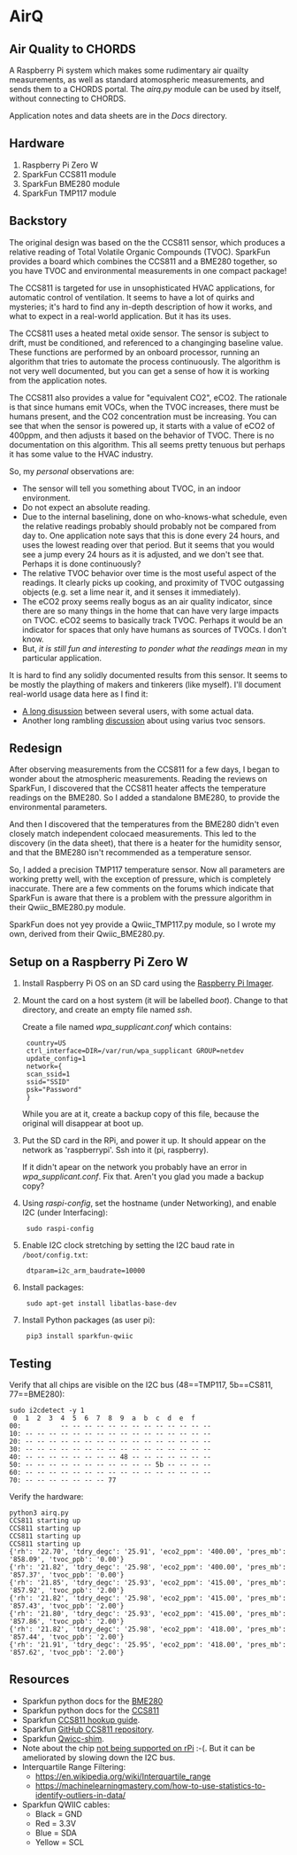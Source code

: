 # AirQ

## Air Quality to CHORDS

A Raspberry Pi system which makes some rudimentary air quailty measurements, as well 
as standard atomospheric measurements, and sends them to a CHORDS portal. The _airq.py_ 
module can be used by itself, without connecting to CHORDS.

Application notes and data sheets are in the _Docs_ directory.

## Hardware

1. Raspberry Pi Zero W
1. SparkFun CCS811 module
1. SparkFun BME280 module
1. SparkFun TMP117 module

## Backstory
The original design was based on the the CCS811 sensor, which produces a relative reading of 
Total Volatile Organic Compounds (TVOC). SparkFun provides a board which combines the CCS811 and
a BME280 together, so you have TVOC and environmental measurements in one compact package!

The CCS811 is targeted for use in unsophisticated HVAC applications, for automatic control of ventilation.
It seems to have a lot of quirks and mysteries; it's hard to find any in-depth description of how it
works, and what to expect in a real-world application. But it has its uses.

The CCS811 uses a heated metal oxide sensor. The sensor is subject to drift, must be conditioned, and referenced
to a changinging baseline value. These functions are performed by an onboard processor, running an algorithm
that tries to automate the process continuously. The algorithm is not very well documented, but you 
can get a sense of how it is working from the application notes.

The CCS811 also provides a value for "equivalent CO2", eCO2. The rationale is that since humans emit
VOCs, when the TVOC increases, there must be humans present, and the CO2 concentration must be
increasing. You can see that when the sensor is powered up, it starts with a value of eCO2 of
400ppm, and then adjusts it based on the behavior of TVOC. There is no documentation
on this algorithm. This all seems pretty tenuous but perhaps it has some value to the
HVAC industry.

So, my _personal_ observations are:

* The sensor will tell you something about TVOC, in an indoor environment.
* Do not expect an absolute reading.
* Due to the internal baselining, done on who-knows-what schedule,
  even the relative readings probably should probably not be compared from day to.
  One application note says that this is done every 24 hours, and uses the lowest
  reading over that period. But it seems that you would see a jump every 24 hours
  as it is adjusted, and we don't see that. Perhaps it is done continuously?
* The relative TVOC behavior over time is the most useful aspect of the readings. It clearly
  picks up cooking, and proximity of TVOC outgassing objects (e.g. set a lime near it, and it
  senses it immediately).
* The eCO2 proxy seems really bogus as an air quality indicator, since there are so many things
  in the home that can have very large impacts on TVOC. eCO2 seems to basically track
  TVOC. Perhaps it would be an indicator for spaces that only have humans as sources of TVOCs. I don't know.
* But, _it is still fun and interesting to ponder what the readings mean_ in my
  particular application.

It is hard to find any solidly documented results from this sensor. It seems to
be mostly the plaything of makers and tinkerers (like myself). I'll document
real-world usage data here as I find it:

* [A long disussion](https://github.com/maarten-pennings/CCS811/issues/8) between several users,
  with some actual data.
* Another long rambling 
  [discussion](https://forum.mysensors.org/topic/10316/particle-powered-air-quality-sensor-logging-to-google-docs)
  about using varius tvoc sensors.

## Redesign

After observing measurements from the CCS811 for a few days, I began to wonder about the 
atmospheric measurements. Reading the reviews on SparkFun, I discovered that the CCS811
heater affects the temperature readings on the BME280. So I added a standalone BME280,
to provide the environmental parameters. 

And then I discovered that the temperatures from the BME280 didn't even closely match independent
colocaed measurements. This led to the discovery (in the data sheet), that there is a heater for 
the humidity sensor, and that the BME280 isn't recommended as a temperature sensor.

So, I added a precision TMP117 temperature sensor. Now all parameters are working pretty well, with
the exception of pressure, which is completely inaccurate. There are a few comments on the forums
which indicate that SparkFun is aware that there is a problem with the pressure algorithm
in their Qwiic_BME280.py module.

SparkFun does not yey provide a Qwiic_TMP117.py module, so I wrote my own, derived from
their Qwiic_BME280.py.

## Setup on a Raspberry Pi Zero W

1. Install Raspberry Pi OS on an SD card using the [Raspberry Pi Imager](https://www.raspberrypi.org/downloads/).

1. Mount the card on a host system (it will be labelled _boot_). Change to that directory, 
   and create an empty file named _ssh_.
   
   Create a file named _wpa_supplicant.conf_ which contains:
   
        country=US
        ctrl_interface=DIR=/var/run/wpa_supplicant GROUP=netdev
        update_config=1
        network={
        scan_ssid=1
        ssid="SSID"
        psk="Password"
        }
        
   While you are at it, create a backup copy of this file, because the original will disappear 
   at boot up.
       

1. Put the SD card in the RPi, and power it up. It should appear on the network as
   'raspberrypi'. Ssh into it (pi, raspberry).
   
   If it didn't apear on the network you probably have an error in _wpa_supplicant.conf_. Fix 
   that. Aren't you glad you made a backup copy?
   
1. Using _raspi-config_, set the hostname (under Networking), and enable I2C (under Interfacing):

        sudo raspi-config

1. Enable I2C clock stretching by setting the I2C baud rate in `/boot/config.txt`:

        dtparam=i2c_arm_baudrate=10000

1. Install packages:

        sudo apt-get install libatlas-base-dev

1. Install Python packages (as user pi):

        pip3 install sparkfun-qwiic

## Testing

Verify that all chips are visible on the I2C bus (48==TMP117, 5b==CS811, 77==BME280):
```
sudo i2cdetect -y 1
 0  1  2  3  4  5  6  7  8  9  a  b  c  d  e  f
00:          -- -- -- -- -- -- -- -- -- -- -- -- -- 
10: -- -- -- -- -- -- -- -- -- -- -- -- -- -- -- -- 
20: -- -- -- -- -- -- -- -- -- -- -- -- -- -- -- -- 
30: -- -- -- -- -- -- -- -- -- -- -- -- -- -- -- -- 
40: -- -- -- -- -- -- -- -- 48 -- -- -- -- -- -- -- 
50: -- -- -- -- -- -- -- -- -- -- -- 5b -- -- -- -- 
60: -- -- -- -- -- -- -- -- -- -- -- -- -- -- -- -- 
70: -- -- -- -- -- -- -- 77
```

Verify the hardware:

    python3 airq.py
    CCS811 starting up
    CCS811 starting up
    CCS811 starting up
    CCS811 starting up
    {'rh': '22.70', 'tdry_degc': '25.91', 'eco2_ppm': '400.00', 'pres_mb': '858.09', 'tvoc_ppb': '0.00'}
    {'rh': '21.82', 'tdry_degc': '25.98', 'eco2_ppm': '400.00', 'pres_mb': '857.37', 'tvoc_ppb': '0.00'}
    {'rh': '21.85', 'tdry_degc': '25.93', 'eco2_ppm': '415.00', 'pres_mb': '857.92', 'tvoc_ppb': '2.00'}
    {'rh': '21.82', 'tdry_degc': '25.98', 'eco2_ppm': '415.00', 'pres_mb': '857.43', 'tvoc_ppb': '2.00'}
    {'rh': '21.80', 'tdry_degc': '25.93', 'eco2_ppm': '415.00', 'pres_mb': '857.86', 'tvoc_ppb': '2.00'}
    {'rh': '21.82', 'tdry_degc': '25.98', 'eco2_ppm': '418.00', 'pres_mb': '857.44', 'tvoc_ppb': '2.00'}
    {'rh': '21.91', 'tdry_degc': '25.95', 'eco2_ppm': '418.00', 'pres_mb': '857.62', 'tvoc_ppb': '2.00'}

## Resources

- Sparkfun python docs for the [BME280](https://qwiic-bme280-py.readthedocs.io/en/latest/?)
- Sparkfun python docs for the [CCS811](https://qwiic-ccs811-py.readthedocs.io/en/latest/?)
- Sparkfun [CCS811 hookup guide](https://learn.sparkfun.com/tutorials/ccs811bme280-qwiic-environmental-combo-breakout-hookup-guide?_ga=2.42719461.1539937089.1601160436-1748549399.1600881830).
- Sparkfun [GitHub CCS811 repository](https://github.com/sparkfun/CCS811_Air_Quality_Breakout).
- Sparkfun [Qwicc-shim](https://learn.sparkfun.com/tutorials/qwiic-shim-for-raspberry-pi-hookup-guide?_ga=2.122920139.1539937089.1601160436-1748549399.1600881830).
- Note about the chip [not being supported on rPi](https://raspberrypi.stackexchange.com/questions/74418/pi-cannot-communicate-with-i2c-sensor) :-(. But it can be ameliorated by slowing down the I2C bus.
- Interquartile Range Filtering:
    - https://en.wikipedia.org/wiki/Interquartile_range
    - https://machinelearningmastery.com/how-to-use-statistics-to-identify-outliers-in-data/
- Sparkfun QWIIC cables:
  - Black = GND
  - Red = 3.3V
  - Blue = SDA
  - Yellow = SCL
 
